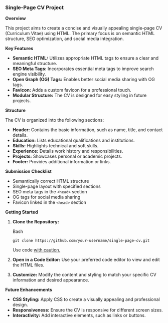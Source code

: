 
### **Single-Page CV Project**

**Overview**

This project aims to create a concise and visually appealing single-page CV (Curriculum Vitae) using HTML. The primary focus is on semantic HTML structure, SEO optimization, and social media integration.

**Key Features**

-   **Semantic HTML:** Utilizes appropriate HTML tags to ensure a clear and meaningful structure.
-   **SEO Meta Tags:** Incorporates essential meta tags to improve search engine visibility.
-   **Open Graph (OG) Tags:** Enables better social media sharing with OG tags.
-   **Favicon:** Adds a custom favicon for a professional touch.
-   **Modular Structure:** The CV is designed for easy styling in future projects.

**Structure**

The CV is organized into the following sections:

-   **Header:** Contains the basic information, such as name, title, and contact details.
-   **Education:** Lists educational qualifications and institutions.
-   **Skills:** Highlights technical and soft skills.
-   **Experience:** Details work history and responsibilities.
-   **Projects:** Showcases personal or academic projects.
-   **Footer:** Provides additional information or links.

**Submission Checklist**

-   Semantically correct HTML structure
-   Single-page layout with specified sections
-   SEO meta tags in the `<head>` section
-   OG tags for social media sharing
-   Favicon linked in the `<head>` section

**Getting Started**

1.  **Clone the Repository:**
    
    Bash
    
    ```
    git clone https://github.com/your-username/single-page-cv.git
    
    ```
    
    Use code [with caution.](/faq#coding)
    
2.  **Open in a Code Editor:** Use your preferred code editor to view and edit the HTML files.
3.  **Customize:** Modify the content and styling to match your specific CV information and desired appearance.

**Future Enhancements**

-   **CSS Styling:** Apply CSS to create a visually appealing and professional design.
-   **Responsiveness:** Ensure the CV is responsive for different screen sizes.
-   **Interactivity:** Add interactive elements, such as links or buttons.
